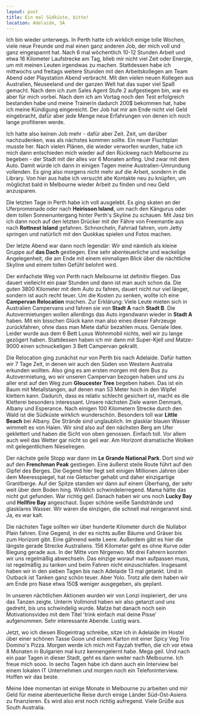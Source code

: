 ```yaml
---
layout: post
title: Ein mal Südküste, bitte!
location: Adelaide, SA
---
```


Ich bin wieder unterwegs. In Perth hatte ich wirklich einige tolle Wochen, viele neue Freunde und mal einen ganz anderen Job, der mich voll und ganz eingespannt hat. Nach 6 mal wöchentlich 10-12 Stunden Arbeit und etwa 16 Kilometer Laufstrecke am Tag, blieb mir nicht viel Zeit oder Energie, um mit meinen Leuten irgendwas zu machen. Stattdessen habe ich mittwochs und freitags weitere Stunden mit den Arbeitskollegen am Team Abend oder Playstation Abend verbracht. Mit den vielen neuen Kollegen aus Australien, Neuseeland und der ganzen Welt hat das super viel Spaß gemacht. Nach dem ich zum Sales Agent Stufe 2 aufgestiegen bin, war es aber für mich vorbei. Nach dem ich am Vortag noch den Test erfolgreich bestanden habe und meine Trainerin dadurch 200$ bekommen hat, habe ich meine Kündigung eingereicht. Der Job hat mir am Ende nicht viel Geld eingebracht, dafür aber jede Menge neue Erfahrungen von denen ich noch lange profitieren werde.

Ich hatte also keinen Job mehr - dafür aber Zeit. Zeit, um darüber nachzudenken, was als nächstes kommen sollte. Ein neuer Fluchtplan musste her. Nach vielen Plänen, die wieder verworfen wurden, habe ich mich dann entschieden mich wieder auf den Rückweg nach Melbourne zu begeben - der Stadt mit der alles vor 6 Monaten anfing. Und zwar mit dem Auto. Damit würde ich dann in einigen Tagen meine Australien-Umrundung vollenden. Es ging also morgens nicht mehr auf die Arbeit, sondern in die Library. Von hier aus habe ich versucht alte Kontakte neu zu knüpfen, um möglichst bald in Melbourne wieder Arbeit zu finden und neu Geld anzusparen.

Die letzten Tage in Perth habe ich voll ausgelebt. Es ging skaten an der Uferpromenade oder nach **Heirisson Island**, um nach den Kängurus oder dem tollen Sonnenuntergang hinter Perth's Skyline zu schauen. Mit Jasz bin ich dann noch auf den letzten Drücker mit der Fähre von Freemantle aus nach **Rottnest Island** gefahren. Schnorcheln, Fahrrad fahren, vom Jetty springen und natürlich mit den Quokkas spielen und Fotos machen.

Der letzte Abend war dann noch legendär: Wir sind nämlich als kleine Gruppe auf **das Dach** gestiegen. Eine sehr abenteuerliche und wackelige Angelegenheit, die am Ende mit einem einmaligen Blick über die nächtliche Skyline und einem tollen Gefühl belohnt wird.

Der einfachste Weg von Perth nach Melbourne ist definitiv fliegen. Das dauert vielleicht ein paar Stunden und dann ist man auch schon da. Die guten 3800 Kilometer mit dem Auto zu fahren, dauert nicht nur viel länger, sondern ist auch recht teuer. Um die Kosten zu senken, wollte ich eine **Campervan Relocation** machen. Zur Erklärung: Viele Leute mieten sich in Australien Campervans und fahren sie von **Stadt A** nach **Stadt B**. Die Autovermietungen wollen allerdings das Auto irgendwann wieder in **Stadt A** haben. Mit ein bisschen Glück kann man also eines dieser Fahrzeuge zurückfahren, ohne dass man Miete dafür bezahlen muss. Geniale Idee. Leider wurde aus dem 6 Bett Luxus Wohnmobil nichts, weil wir zu lange gezögert haben. Stattdessen haben ich mir dann mit Super-Kjell und Matze-9000 einen schnuckeligen 3 Bett Campervan gekrallt.

Die Relocation ging zunächst nur von Perth bis nach Adelaide. Dafür hatten wir 7 Tage Zeit, in denen wir auch den Süden von Western Australia erkunden wollten. Also ging es am ersten morgen mit dem Bus zu Autovermietung, wo wir unseren Campervan bezogen haben und uns zu aller erst auf den Weg zum **Gloucester Tree** begeben haben. Das ist ein Baum mit Metallstangen, auf denen man 53 Meter hoch in den Wipfel klettern kann. Dadurch, dass es relativ schlecht gesichert ist, macht es die Kletterei besonders interessant. Unsere nächsten Ziele waren Denmark, Albany und Esperance. Nach einigen 100 Kilometern Strecke durch den Wald ist die Südküste wirklich wunderschön. Besonders toll war **Little Beach** bei Albany. Die Strände sind unglaublich. Im glasklar blauen Wasser wimmelt es von Haien. Wir sind also auf den nächsten Berg am Ufer geklettert und haben die Sicht von oben genossen. Einfach toll. Vor allem auch weil das Wetter gar nicht so geil war. Am Horizont dramatische Wolken mit gelegentlichem Nieselregen.

Der nächste geile Stopp war dann im **Le Grande National Park**. Dort sind wir auf den **Frenchman Peak** gestiegen. Eine äußerst steile Route führt auf den Gipfel des Berges. Die Gegend hier liegt seit einigen Millionen Jahren über dem Meeresspiegel, hat nie Gletscher gehabt und daher einzigartige Granitberge. Auf der Spitze standen wir dann auf einem Überhang, der sehr weit über dem Boden hing. Wirlklich schwindelerregend. Mama hätte das nicht gut gefunden. War richtig geil. Danach haben wir uns noch **Lucky Bay** und **Hellfire Bay** angeschaut. Super schöne weiße Sandstrände und glasklares Wasser. Wir waren die einzigen, die schnell mal reingerannt sind. Ja, es war kalt.

Die nächsten Tage sollten wir über hunderte Kilometer durch die Nullabor Plain fahren. Eine Gegend, in der es nichts außer Bäume und Gräser bis zum Horizont gibt. Eine gähnend weite Leere. Außerdem gibt es hier die längste gerade Strecke Australiens. 156 Kilometer geht es ohne Kurve oder Biegung gerade aus. In der Mitte vom Nirgenwo. Mit drei Fahrern konnten wir uns regelmäßig abwechseln. Das einzige worauf man aufpassen muss, ist regelmäßig zu tanken und beim Fahren nicht einzuschlafen. Insgesamt haben wir in den sieben Tagen bis nach Adelaide 13 mal getankt. Und in Outback ist Tanken ganz schön teuer. Aber Yolo. Trotz alle dem haben wir am Ende pro Nase etwa 150$ weniger ausgegeben, als geplant.

In unseren nächtlichen Aktionen wurden wir von Lonzi inspieriert, der uns das Tanzen zeigte. Unterm Vollmond haben wir also getanzt und uns gedreht, bis uns schwindelig wurde. Matze hat danach noch sein Motivationsvideo mit dem Titel 'trink einfach mal deine Pisse' aufgenommen. Sehr interessante Abende. Lustig wars.

Jetzt, wo ich diesen Blogeintrag schreibe, sitze ich in Adelaide im Hostel über einer schönen Tasse Goon und einem Karton mit einer Spicy Veg Trio Domino's Pizza. Morgen werde ich mich mit Fayzah treffen, die ich vor etwa 8 Monaten in Bulgarien mal kurz kennengelernt habe. Mega geil. Und nach ein paar Tagen in dieser Stadt, geht es dann weiter nach Melbourne. Ich freue mich sooo. In sechs Tagen habe ich dann auch ein Interview bei einem lokalen IT Unternehmen und morgen noch ein Telefoninterview. Hoffen wir das beste.

Meine Idee momentan ist einige Monate in Melbourne zu arbeiten und mir Geld für meine abenteuerliche Reise durch einige Länder Süd-Ost-Asiens zu finanzieren. Es wird also erst noch richtig aufregend. Viele Grüße aus South Australia.